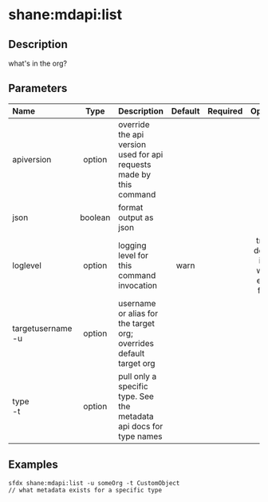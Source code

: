 <!-- This file has been generated with command 'sfdx hardis:doc:plugin:generate'. Please do not update it manually or it may be overwritten -->
# shane:mdapi:list

## Description

what's in the org?

## Parameters

|Name|Type|Description|Default|Required|Options|
|:---|:--:|:----------|:-----:|:------:|:-----:|
|apiversion|option|override the api version used for api requests made by this command||||
|json|boolean|format output as json||||
|loglevel|option|logging level for this command invocation|warn||trace<br/>debug<br/>info<br/>warn<br/>error<br/>fatal|
|targetusername<br/>-u|option|username or alias for the target org; overrides default target org||||
|type<br/>-t|option|pull only a specific type.  See the metadata api docs for type names||||

## Examples

```shell
sfdx shane:mdapi:list -u someOrg -t CustomObject
// what metadata exists for a specific type

```


